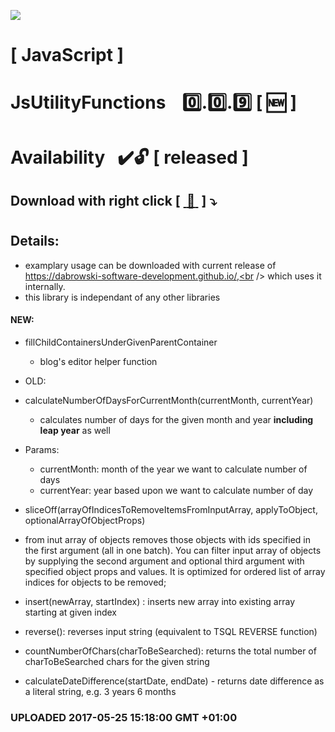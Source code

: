 <img src="https://github.com/Dabrowski-Software-Development/JsUtilityFunctions/blob/master/github_json2sql.png"></img>
# [ JavaScript ]
# JsUtilityFunctions &nbsp;&nbsp;&nbsp;:zero:.:zero:.:nine:&nbsp;[&nbsp;:new:&nbsp;]
#
#
# Availability&nbsp;&nbsp;&nbsp;:heavy_check_mark::unlock: [ released ]
## Download with right click [&nbsp;[ :floppy_disk: ](https://github.com/Dabrowski-Software-Development/JsUtilityFunctions/blob/master/js-utilities-0.0.9.js)&nbsp;]&nbsp;:arrow_heading_down:
#
## Details:
 - examplary usage can be downloaded with current release of https://dabrowski-software-development.github.io/,<br /> which uses it internally.
 - this library is independant of any other libraries
 
#### NEW:
 - fillChildContainersUnderGivenParentContainer
   - blog's editor helper function
- OLD:

 - calculateNumberOfDaysForCurrentMonth(currentMonth, currentYear)
   - calculates number of days for the given month and year <strong>including leap year</strong> as well
 - Params:
   - currentMonth: month of the year we want to calculate number of days
    - currentYear: year based upon we want to calculate number of day
 - sliceOff(arrayOfIndicesToRemoveItemsFromInputArray, applyToObject, optionalArrayOfObjectProps)
  - from inut array of objects removes those objects with ids specified in the first argument (all in one batch). You can filter input array of objects by supplying the second argument and optional third argument with specified object props and values. It is optimized for ordered list of array indices for objects to be removed;
 - insert(newArray, startIndex) : inserts new array into existing array starting at given index

 - reverse(): reverses input string (equivalent to TSQL REVERSE function)

 - countNumberOfChars(charToBeSearched): returns the total number of charToBeSearched chars for the given string

 - calculateDateDifference(startDate, endDate) - returns date difference as a literal string, e.g.  3 years 6 months

 ### <strong>UPLOADED 2017-05-25 15:18:00 GMT +01:00</strong>
